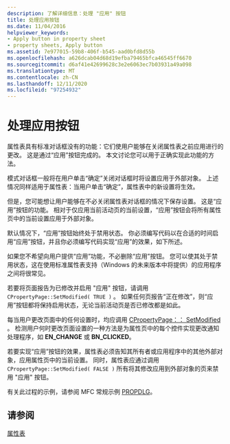 ```yaml
---
description: 了解详细信息：处理 "应用" 按钮
title: 处理应用按钮
ms.date: 11/04/2016
helpviewer_keywords:
- Apply button in property sheet
- property sheets, Apply button
ms.assetid: 7e977015-59b8-406f-b545-aad0bfd8d55b
ms.openlocfilehash: a626dcab04d68d19efba79465bfca46545ff6670
ms.sourcegitcommit: d6af41e42699628c3e2e6063ec7b03931a49a098
ms.translationtype: MT
ms.contentlocale: zh-CN
ms.lasthandoff: 12/11/2020
ms.locfileid: "97254932"
---
```

# <a name="handling-the-apply-button"></a>处理应用按钮

属性表具有标准对话框没有的功能：它们使用户能够在关闭属性表之前应用进行的更改。 这是通过“应用”按钮完成的。 本文讨论您可以用于正确实现此功能的方法。

模式对话框一般将在用户单击“确定”关闭对话框时将设置应用于外部对象。 上述情况同样适用于属性表：当用户单击“确定”，属性表中的新设置将生效。

但是，您可能想让用户能够在不必关闭属性表对话框的情况下保存设置。 这是“应用”按钮的功能。 相对于仅应用当前活动页的当前设置，“应用”按钮会将所有属性页中的当前设置应用于外部对象。

默认情况下，“应用”按钮始终处于禁用状态。 你必须编写代码以在合适的时间启用“应用”按钮，并且你必须编写代码实现“应用”的效果，如下所述。

如果您不希望向用户提供“应用”功能，不必删除“应用”按钮。 您可以使其处于禁用状态，这在使用标准属性表支持（Windows 的未来版本中将提供）的应用程序之间将很常见。

若要将页面报告为已修改并启用 "应用" 按钮，请调用 `CPropertyPage::SetModified( TRUE )` 。 如果任何页报告“正在修改”，则“应用”按钮都将保持启用状态，无论当前活动页是否已修改都是如此。

每当用户更改页面中的任何设置时，均应调用 [CPropertyPage：： SetModified](reference/cpropertypage-class.md#setmodified) 。 检测用户何时更改页面设置的一种方法是为属性页中的每个控件实现更改通知处理程序，如 **EN_CHANGE** 或 **BN_CLICKED**。

若要实现“应用”按钮的效果，属性表必须告知其所有者或应用程序中的其他外部对象，应用属性页中的当前设置。 同时，属性表应通过调用 `CPropertyPage::SetModified( FALSE )` 所有将其修改应用到外部对象的页来禁用 "应用" 按钮。

有关此过程的示例，请参阅 MFC 常规示例 [PROPDLG](../overview/visual-cpp-samples.md)。

## <a name="see-also"></a>请参阅

[属性表](property-sheets-mfc.md)
